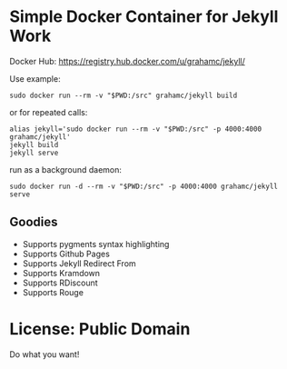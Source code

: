# Simple Docker Container for Jekyll Work

Docker Hub: <https://registry.hub.docker.com/u/grahamc/jekyll/>

Use example:

```
sudo docker run --rm -v "$PWD:/src" grahamc/jekyll build
```

or for repeated calls:

```
alias jekyll='sudo docker run --rm -v "$PWD:/src" -p 4000:4000 grahamc/jekyll'
jekyll build
jekyll serve
```

run as a background daemon:
```
sudo docker run -d --rm -v "$PWD:/src" -p 4000:4000 grahamc/jekyll serve
```

## Goodies
 - Supports pygments syntax highlighting
 - Supports Github Pages
 - Supports Jekyll Redirect From
 - Supports Kramdown
 - Supports RDiscount
 - Supports Rouge


# License: Public Domain

Do what you want!
